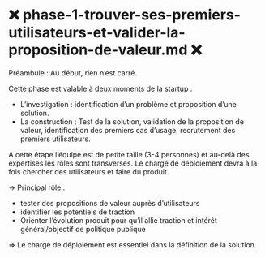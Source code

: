 # ❌ phase-1-trouver-ses-premiers-utilisateurs-et-valider-la-proposition-de-valeur.md ❌

Préambule : Au début, rien n’est carré.

Cette phase est valable à deux moments de la startup :

* L’investigation : identification d’un problème et proposition d’une solution.
* La construction : Test de la solution, validation de la proposition de valeur, identification des premiers cas d’usage, recrutement des premiers utilisateurs.

A cette étape l’équipe est de petite taille (3-4 personnes) et au-delà des expertises les rôles sont transverses. Le chargé de déploiement devra à la fois chercher des utilisateurs et faire du produit.

→ Principal rôle :

* tester des propositions de valeur auprès d’utilisateurs
* identifier les potentiels de traction
* Orienter l’évolution produit pour qu’il allie traction et intérêt général/objectif de politique publique

⇒ Le chargé de déploiement est essentiel dans la définition de la solution.
